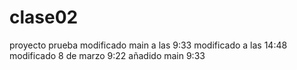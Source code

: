 # clase02
proyecto prueba modificado main a las 9:33
modificado a las 14:48
modificado 8 de marzo 9:22
añadido main 9:33
